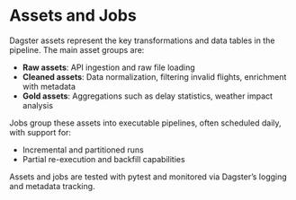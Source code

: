 # Assets and Jobs

Dagster assets represent the key transformations and data tables in the pipeline. The main asset groups are:

- **Raw assets**: API ingestion and raw file loading
- **Cleaned assets**: Data normalization, filtering invalid flights, enrichment with metadata
- **Gold assets**: Aggregations such as delay statistics, weather impact analysis

Jobs group these assets into executable pipelines, often scheduled daily, with support for:
- Incremental and partitioned runs
- Partial re-execution and backfill capabilities

Assets and jobs are tested with pytest and monitored via Dagster’s logging and metadata tracking.

